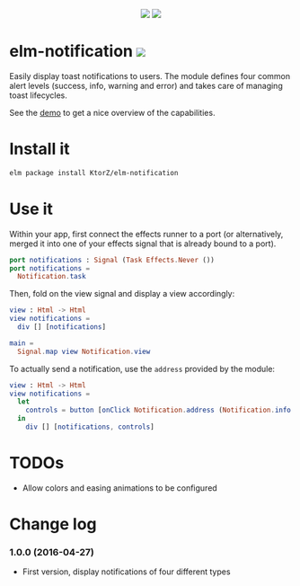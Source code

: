 <p align="center">
    <img src="https://img.shields.io/badge/license-mit-blue.svg?style=flat-square" />
    <img src="https://img.shields.io/badge/gluten-free-green.svg?style=flat-square" />
</p>

# elm-notification [![](https://img.shields.io/badge/documentation-1.0.0-yellow.svg?style=flat-square)](http://package.elm-lang.org/packages/KtorZ/elm-notification/latest/)

Easily display toast notifications to users. The module defines four common alert levels (success,
info, warning and error) and takes care of managing toast lifecycles.

See the [demo](https://ktorz.github.io/elm-notification) to get a nice overview of the capabilities.

# Install it

```bash
elm package install KtorZ/elm-notification
```

# Use it

Within your app, first connect the effects runner to a port (or alternatively, merged it into
one of your effects signal that is already bound to a port).

```elm
port notifications : Signal (Task Effects.Never ())
port notifications =
  Notification.task
```

Then, fold on the view signal and display a view accordingly:

```elm
view : Html -> Html
view notifications =
  div [] [notifications] 

main =
  Signal.map view Notification.view
```

To actually send a notification, use the `address` provided by the module:

```elm
view : Html -> Html
view notifications =
  let
    controls = button [onClick Notification.address (Notification.info "Elm rocks!")]
  in
    div [] [notifications, controls]
```

# TODOs

- Allow colors and easing animations to be configured

# Change log

### 1.0.0 (2016-04-27)

- First version, display notifications of four different types


